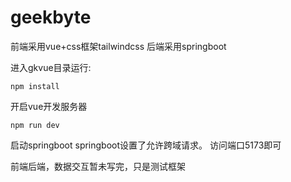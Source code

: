 # geekbyte

前端采用vue+css框架tailwindcss
后端采用springboot

进入gkvue目录运行:
```
npm install
```
开启vue开发服务器
```
npm run dev
```

启动springboot
springboot设置了允许跨域请求。
访问端口5173即可

前端后端，数据交互暂未写完，只是测试框架
